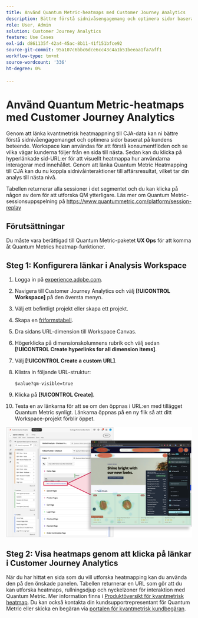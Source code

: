 ```yaml
---
title: Använd Quantum Metric-heatmaps med Customer Journey Analytics
description: Bättre förstå sidnivåsengagemang och optimera sidor baserat på konsumentbeteenden med hjälp av kvantmetriska heatmappdata.
role: User, Admin
solution: Customer Journey Analytics
feature: Use Cases
exl-id: d861135f-42a4-45ac-8b11-41f151bfce92
source-git-commit: 95a107c6bbc6dce6cc43c4a1b51beeaa1fa7aff1
workflow-type: tm+mt
source-wordcount: '336'
ht-degree: 0%

---
```


# Använd Quantum Metric-heatmaps med Customer Journey Analytics

Genom att länka kvantmetrisk heatmappning till CJA-data kan ni bättre förstå sidnivåengagemanget och optimera sidor baserat på kundens beteende. Workspace kan användas för att förstå konsumentflöden och se vilka vägar kunderna följer från en sida till nästa. Sedan kan du klicka på hyperlänkade sid-URL:er för att visuellt heatmappa hur användarna interagerar med innehållet. Genom att länka Quantum Metric Heatmapping till CJA kan du nu koppla sidnivåinteraktioner till affärsresultat, vilket tar din analys till nästa nivå.

Tabellen returnerar alla sessioner i det segmentet och du kan klicka på någon av dem för att utforska QM ytterligare.  Läs mer om Quantum Metric-sessionsuppspelning på https://www.quantummetric.com/platform/session-replay

## Förutsättningar

Du måste vara berättigad till Quantum Metric-paketet **UX Ops** för att komma åt Quantum Metrics heatmap-funktioner.

## Steg 1: Konfigurera länkar i Analysis Workspace

1. Logga in på [experience.adobe.com](https://experience.adobe.com).
1. Navigera till Customer Journey Analytics och välj **[!UICONTROL Workspace]** på den översta menyn.
1. Välj ett befintligt projekt eller skapa ett projekt.
1. Skapa en [friformstabell](/help/analysis-workspace/visualizations/freeform-table/freeform-table.md).
1. Dra sidans URL-dimension till Workspace Canvas.
1. Högerklicka på dimensionskolumnens rubrik och välj sedan **[!UICONTROL Create hyperlinks for all dimension items]**.
1. Välj **[!UICONTROL Create a custom URL]**.
1. Klistra in följande URL-struktur:

   ```
   $value?qm-visible=true
   ```

1. Klicka på **[!UICONTROL Create]**.
1. Testa en av länkarna för att se om den öppnas i URL:en med tillägget Quantum Metric synligt. Länkarna öppnas på en ny flik så att ditt Workspace-projekt förblir öppet.

![Heatmap](assets/heatmap.png)

## Steg 2: Visa heatmaps genom att klicka på länkar i Customer Journey Analytics

När du har hittat en sida som du vill utforska heatmapping kan du använda den på den önskade panelen. Tabellen returnerar en URL som gör att du kan utforska heatmaps, rullningsdjup och nyckelzoner för interaktion med Quantum Metric. Mer information finns i [Produktöversikt för kvantmetrisk heatmap](https://www.quantummetric.com/platform/interaction-heatmaps). Du kan också kontakta din kundsupportrepresentant för Quantum Metric eller skicka en begäran via [portalen för kvantmetrisk kundbegäran](https://community.quantummetric.com/s/public-support-page).
